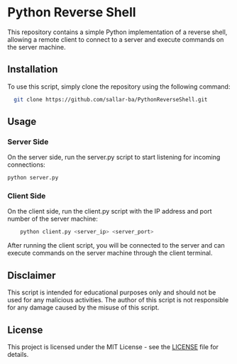 
# Python Reverse Shell

This repository contains a simple Python implementation of a reverse shell, allowing a remote client to connect to a server and execute commands on the server machine.



## Installation

To use this script, simply clone the repository using the following command:

```bash
  git clone https://github.com/sallar-ba/PythonReverseShell.git
```
    
## Usage
### Server Side
On the server side, run the server.py script to start listening for incoming connections:


```bash
python server.py

```
### Client Side
On the client side, run the client.py script with the IP address and port number of the server machine:

```bash
    python client.py <server_ip> <server_port>

```
After running the client script, you will be connected to the server and can execute commands on the server machine through the client terminal.




## Disclaimer
This script is intended for educational purposes only and should not be used for any malicious activities. The author of this script is not responsible for any damage caused by the misuse of this script.


## License
This project is licensed under the MIT License - see the [LICENSE](https://choosealicense.com/licenses/mit/) file for details.

